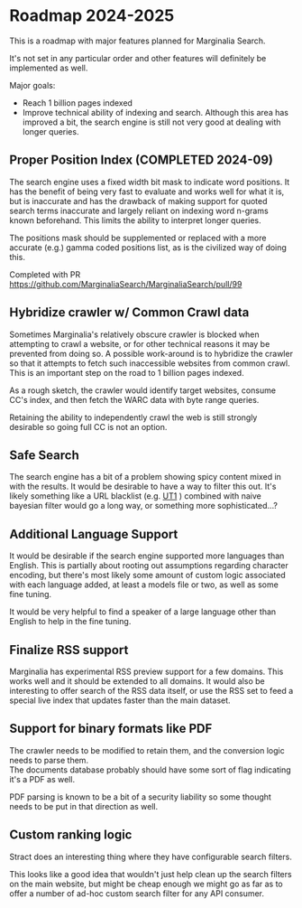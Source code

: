 # Roadmap 2024-2025

This is a roadmap with major features planned for Marginalia Search.

It's not set in any particular order and other features will definitely 
be implemented as well.

Major goals:

* Reach 1 billion pages indexed
* Improve technical ability of indexing and search.  Although this area has improved a bit, the
  search engine is still not very good at dealing with longer queries.

## Proper Position Index (COMPLETED 2024-09)

The search engine uses a fixed width bit mask to indicate word positions.  It has the benefit
of being very fast to evaluate and works well for what it is, but is inaccurate and has the 
drawback of making support for quoted search terms inaccurate and largely reliant on indexing 
word n-grams known beforehand.  This limits the ability to interpret longer queries.

The positions mask should be supplemented or replaced with a more accurate (e.g.) gamma coded positions
list, as is the civilized way of doing this.

Completed with PR https://github.com/MarginaliaSearch/MarginaliaSearch/pull/99

## Hybridize crawler w/ Common Crawl data

Sometimes Marginalia's relatively obscure crawler is blocked when attempting to crawl a website, or for
other technical reasons it may be prevented from doing so.  A possible work-around is to hybridize the 
crawler so that it attempts to fetch such inaccessible websites from common crawl.  This is an important 
step on the road to 1 billion pages indexed.

As a rough sketch, the crawler would identify target websites, consume CC's index, and then fetch the WARC data
with byte range queries.  

Retaining the ability to independently crawl the web is still strongly desirable so going full CC is not an option.

## Safe Search

The search engine has a bit of a problem showing spicy content mixed in with the results.  It would be desirable
to have a way to filter this out.  It's likely something like a URL blacklist (e.g. [UT1](https://dsi.ut-capitole.fr/blacklists/index_en.php) )
combined with naive bayesian filter would go a long way, or something more sophisticated...?

## Additional Language Support

It would be desirable if the search engine supported more languages than English.  This is partially about
rooting out assumptions regarding character encoding, but there's most likely some amount of custom logic
associated with each language added, at least a models file or two, as well as some fine tuning.

It would be very helpful to find a speaker of a large language other than English to help in the fine tuning.

## Finalize RSS support

Marginalia has experimental RSS preview support for a few domains.  This works well and
it should be extended to all domains.  It would also be interesting to offer search of the
RSS data itself, or use the RSS set to feed a special live index that updates faster than the
main dataset. 

## Support for binary formats like PDF

The crawler needs to be modified to retain them, and the conversion logic needs to parse them.  
The documents database probably should have some sort of flag indicating it's a PDF as well.

PDF parsing is known to be a bit of a security liability so some thought needs to be put in
that direction as well.

## Custom ranking logic

Stract does an interesting thing where they have configurable search filters.

This looks like a good idea that wouldn't just help clean up the search filters on the main
website, but might be cheap enough we might go as far as to offer a number of ad-hoc custom search
filter for any API consumer.


